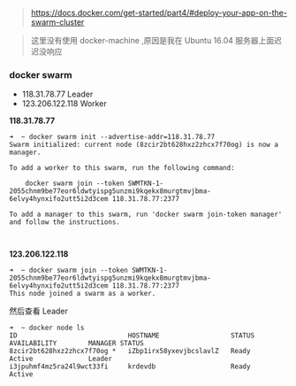 > https://docs.docker.com/get-started/part4/#deploy-your-app-on-the-swarm-cluster

> 这里没有使用 docker-machine ,原因是我在 Ubuntu 16.04 服务器上面迟迟没响应

### docker swarm 


- 118.31.78.77      Leader
- 123.206.122.118   Worker

**118.31.78.77**
````
➜  ~ docker swarm init --advertise-addr=118.31.78.77
Swarm initialized: current node (8zcir2bt628hxz2zhcx7f70og) is now a manager.

To add a worker to this swarm, run the following command:

    docker swarm join --token SWMTKN-1-2055chnm9be77eor6ldwtyispg5unzmi9kqekx8murgtmvjbma-6elvy4hynxifo2utt5i2d3cem 118.31.78.77:2377

To add a manager to this swarm, run 'docker swarm join-token manager' and follow the instructions.



````

**123.206.122.118**
````
➜  ~ docker swarm join --token SWMTKN-1-2055chnm9be77eor6ldwtyispg5unzmi9kqekx8murgtmvjbma-6elvy4hynxifo2utt5i2d3cem 118.31.78.77:2377
This node joined a swarm as a worker.
````

然后查看 Leader

````
➜  ~ docker node ls                               
ID                            HOSTNAME                  STATUS              AVAILABILITY        MANAGER STATUS
8zcir2bt628hxz2zhcx7f70og *   iZbp1irx58yxevjbcslavlZ   Ready               Active              Leader
i3jpuhmf4mz5ra24l9wct33fi     krdevdb                   Ready               Active              
````


